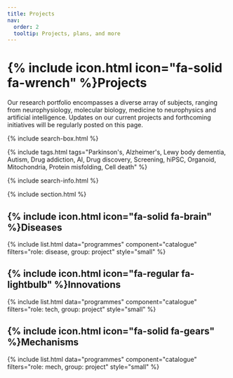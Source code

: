 ```yaml
---
title: Projects
nav:
  order: 2
  tooltip: Projects, plans, and more
---
```


# {% include icon.html icon="fa-solid fa-wrench" %}Projects

Our research portfolio encompasses a diverse array of subjects, ranging from neurophysiology, molecular biology, medicine to neurophysics and artificial intelligence. Updates on our current projects and forthcoming initiatives will be regularly posted on this page.

{% include search-box.html %}

{% include tags.html tags="Parkinson's, Alzheimer's, Lewy body dementia, Autism, Drug addiction, AI, Drug discovery, Screening, hiPSC, Organoid, Mitochondria, Protein misfolding, Cell death" %}

{% include search-info.html %}

{% include section.html %}

## {% include icon.html icon="fa-solid fa-brain" %}Diseases
{% include list.html data="programmes" component="catalogue" filters="role: disease, group: project" style="small" %}

## {% include icon.html icon="fa-regular fa-lightbulb" %}Innovations
{% include list.html data="programmes" component="catalogue" filters="role: tech, group: project" style="small" %}

## {% include icon.html icon="fa-solid fa-gears" %}Mechanisms
{% include list.html data="programmes" component="catalogue" filters="role: mech, group: project" style="small" %}
